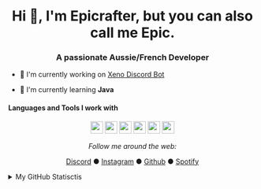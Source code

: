<h1 align="center">Hi 👋, I'm Epicrafter, but you can also call me Epic.</h1>
<h3 align="center">A passionate Aussie/French Developer</h3>

- 🔭 I'm currently working on [Xeno Discord Bot](https://github.com/Epicrafter/xeno-bot-discord)

- 🌱 I'm currently learning **Java**

#### Languages and Tools I work with
<p align="center">
<img src="https://img.shields.io/badge/VS%20Code-007ACC.svg?&style=for-the-badge&logo=visual-studio-code&logoColor=white" height="25"/>
<img src="https://img.shields.io/badge/javascript-F7DF1E.svg?&style=for-the-badge&logo=javascript&logoColor=white" height="25"/>
<img src="https://img.shields.io/badge/html-e86229.svg?&style=for-the-badge&logo=html5&logoColor=white" height="25">
<img src="https://img.shields.io/badge/css-449dd7.svg?&style=for-the-badge&logo=css3&logoColor=white" height="25">
<img src="https://img.shields.io/badge/java-e73d42.svg?&style=for-the-badge&logo=java&logoColor=white" height="25"/>
<img src="https://img.shields.io/badge/discord-6f84d2.svg?&style=for-the-badge&logo=discord&logoColor=white" height="25">
</p>

<div align="center">
    <i align="center">Follow me around the web:</i><br>

  <a target="_blank" href="https://discord.com/users/342333088573161472">Discord</a> ●
  <a target="_blank" href="https://www.instagram.com/brh.oscar/">Instagram</a> ●
  <a target="_blank" href="https://github.com/Epicrafter">Github</a> ●
  <a target="blank" href="https://open.spotify.com/user/epicrafter2005">Spotify</a>

</div>

<details>
<summary>My GitHub Statisctis</summary><br>
<p align="center">
    <img align="center" src="https://github-readme-stats.vercel.app/api?username=Epicrafter&show_icons=true&theme=tokyonight">
</p>
</details>